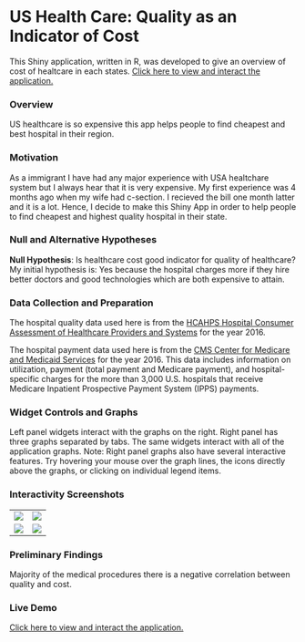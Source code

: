 # US Health Care: Quality as an Indicator of Cost

This Shiny application, written in R, was developed to give an overview of cost of healtcare in each states. [Click here to view and interact the application.]( https://berneskaracay.shinyapps.io/Medicare-Inpatient-Charge/) 

### Overview
US healthcare is so expensive this app helps people to find cheapest and best hospital in their region.

### Motivation

As a immigrant I have had any major experience with USA healtchare system but I always hear that it is very expensive. My first experience was 4 months ago when my wife had c-section. I recieved the bill one month latter and it is a lot. Hence, I decide to make this Shiny App in order to help people to find cheapest and highest quality hospital in their state. 

### Null and Alternative Hypotheses

**Null Hypothesis**:
Is healthcare cost good indicator for quality of healthcare? 
My initial hypothesis is: Yes because the hospital charges more if they
hire better doctors and good technologies which are both
expensive to attain.

### Data Collection and Preparation

The hospital quality data used here is from the [HCAHPS Hospital Consumer Assessment of Healthcare Providers and Systems](https://www.hcahpsonline.org/en/) for the year 2016. 

The hospital payment data used here is from the
[CMS Center for Medicare and Medicaid Services](https://www.cms.gov/research-statistics-data-and-systems/statistics-trends-and-reports/medicare-provider-charge-data/inpatient.html) for the year 2016. This data includes information on utilization, payment (total payment and Medicare payment), and hospital-specific charges for the more than 3,000 U.S. hospitals that receive Medicare Inpatient Prospective Payment System (IPPS) payments. 

### Widget Controls and Graphs

Left panel widgets interact with the graphs on the right. Right panel has three graphs separated by tabs. The same widgets interact with all of the application graphs. Note: Right panel graphs also have several interactive features. Try hovering your mouse over the graph lines, the icons directly above the graphs, or clicking on individual legend items.

### Interactivity Screenshots
<table style = "border: none">
  <tr>
    <td> 
      <img src="https://user-images.githubusercontent.com/33165031/51431192-2398ed00-1beb-11e9-8da7-eef4c376b6ca.gif"> 
    </td>
    <td>
      <img src="https://user-images.githubusercontent.com/33165031/51431343-1a108480-1bed-11e9-9b3a-e230184dd121.gif">
    </td>
  </tr>
  <tr>
    <td>
    <img src="https://user-images.githubusercontent.com/33165031/51431354-38768000-1bed-11e9-897b-0c3299a6fabc.gif">
    </td>
    <td>
    <img src="https://user-images.githubusercontent.com/33165031/51431356-3ca29d80-1bed-11e9-9043-22ba151878d5.gif">
    </td>
  </tr>
</table>


### Preliminary Findings
Majority of the medical procedures there is a negative correlation between quality and cost.

### Live Demo

[Click here to view and interact the application.]( https://berneskaracay.shinyapps.io/Medicare-Inpatient-Charge/) 
